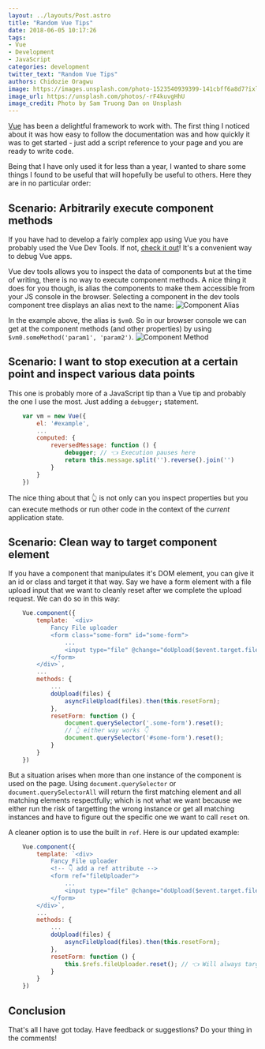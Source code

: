 ```yaml
---
layout: ../layouts/Post.astro
title: "Random Vue Tips"
date: 2018-06-05 10:17:26
tags:
- Vue
- Development
- JavaScript
categories: development
twitter_text: "Random Vue Tips"
authors: Chidozie Oragwu
image: https://images.unsplash.com/photo-1523540939399-141cbff6a8d7?ixlib=rb-0.3.5&ixid=eyJhcHBfaWQiOjEyMDd9&s=37e53fb0167c9adfc4e3add2ef50580f&auto=format&fit=crop&w=2700&q=80
image_url: https://unsplash.com/photos/-rF4kuvgHhU
image_credit: Photo by Sam Truong Dan on Unsplash
---
```


[Vue](https://vuejs.org/) has been a delightful framework to work with. The first thing I noticed about it was how easy to follow the documentation was and how quickly it was to get started - just add a script reference to your page and you are ready to write code. 

Being that I have only used it for less than a year, I wanted to share some things I found to be useful that will hopefully be useful to others. Here they are in no particular order:

## Scenario: Arbitrarily execute component methods
If you have had to develop a fairly complex app using Vue you have probably used the Vue Dev Tools. If not, [check it out](https://github.com/vuejs/vue-devtools)! It's a convenient way to debug Vue apps.

Vue dev tools allows you to inspect the data of components but at the time of writing, there is no way to execute component methods. A nice thing it does for you though, is alias the components to make them accessible from your JS console in the browser. Selecting a component in the dev tools component tree displays an alias next to the name:
![Component Alias](/images/random-vue-tips/select_alias.PNG "Component Alias")

In the example above, the alias is `$vm0`. So in our browser console we can get at the component methods (and other properties) by using `$vm0.someMethod('param1', 'param2')`.
![Component Method](/images/random-vue-tips/component_method.png "Component Method")

## Scenario: I want to stop execution at a certain point and inspect various data points
This one is probably more of a JavaScript tip than a Vue tip and probably the one I use the most. Just adding a `debugger;` statement. 
```javascript
    var vm = new Vue({
        el: '#example',
        ...
        computed: {
            reversedMessage: function () {
                debugger; // 👈 Execution pauses here  
                return this.message.split('').reverse().join('')
            }
        }
    })
```

The nice thing about that 👆 is not only can you inspect properties but you can execute methods or run other code in the context of the _current_ application state.

## Scenario: Clean way to target component element
If you have a component that manipulates it's DOM element, you can give it an id or class and target it that way. Say we have a form element with a file upload input that we want to cleanly reset after we complete the upload request. We can do so in this way:
```javascript
    Vue.component({
        template: `<div>
            Fancy File uploader
            <form class="some-form" id="some-form">
                ...
                <input type="file" @change="doUpload($event.target.files)"></file>
            </form>
        </div>`,
        ...
        methods: {
            ...
            doUpload(files) {
                asyncFileUpload(files).then(this.resetForm);
            },
            resetForm: function () {
                document.querySelector('.some-form').reset();
                // 👆 either way works 👇
                document.querySelector('#some-form').reset();
            }
        }
    })
```

But a situation arises when more than one instance of the component is used on the page. Using `document.querySelector` or `document.querySelectorAll` will return the first matching element and all matching elements respectfully; which is not what we want because we either run the risk of targetting the wrong instance or get all matching instances and have to figure out the specific one we want to call `reset` on.

A cleaner option is to use the built in `ref`. Here is our updated example:
```javascript
    Vue.component({
        template: `<div>
            Fancy File uploader
            <!-- 👇 add a ref attribute -->
            <form ref="fileUploader">
                ...
                <input type="file" @change="doUpload($event.target.files)"></file>
            </form>
        </div>`,
        ...
        methods: {
            ...
            doUpload(files) {
                asyncFileUpload(files).then(this.resetForm);
            },
            resetForm: function () {
                this.$refs.fileUploader.reset(); // 👈 Will always target the correct instance
            }
        }
    })
```

## Conclusion
That's all I have got today. Have feedback or suggestions? Do your thing in the comments!